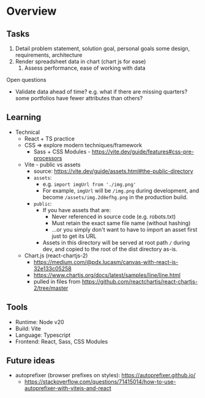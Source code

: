 # Overview

## Tasks

1. Detail problem statement, solution goal, personal goals some design, requirements, architecture
1. Render spreadsheet data in chart (chart js for ease)
   1. Assess performance, ease of working with data


Open questions
- Validate data ahead of time? e.g. what if there are missing quarters? some portfolios have fewer attributes than others?

## Learning

- Technical
   - React + TS practice
   - CSS => explore modern techniques/framework
      - Sass + CSS Modules - https://vite.dev/guide/features#css-pre-processors
   - Vite - public vs assets
      - source: https://vite.dev/guide/assets.html#the-public-directory
      - `assets`:
         - e.g. `import imgUrl from './img.png'`
         - For example, `imgUrl` will be `/img.png` during development, and become `/assets/img.2d8efhg.png` in the production build.
      - `public`:
         - If you have assets that are:
           - Never referenced in source code (e.g. robots.txt)
           - Must retain the exact same file name (without hashing)
           - ...or you simply don't want to have to import an asset first just to get its URL
         - Assets in this directory will be served at root path `/` during dev, and copied to the root of the dist directory as-is.
   - Chart.js (react-chartjs-2)
      - https://medium.com/@pdx.lucasm/canvas-with-react-js-32e133c05258
      - https://www.chartjs.org/docs/latest/samples/line/line.html
      - pulled in files from https://github.com/reactchartjs/react-chartjs-2/tree/master
## Tools

- Runtime: Node v20
- Build: Vite
- Language: Typescript
- Frontend: React, Sass, CSS Modules

## Future ideas

- autoprefixer (browser prefixes on styles): https://autoprefixer.github.io/
   - https://stackoverflow.com/questions/71415014/how-to-use-autoprefixer-with-vitejs-and-react